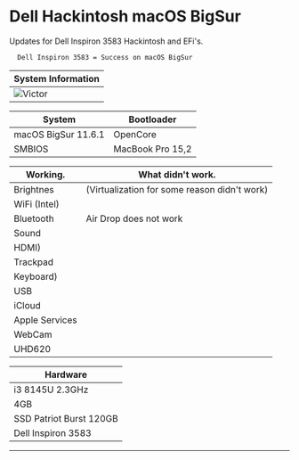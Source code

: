 # Dell Hackintosh macOS BigSur
Updates for Dell Inspiron 3583 Hackintosh and EFi's.

      Dell Inspiron 3583 = Success on macOS BigSur 




| System Information |  
| ------------------- | 
|  ![Victor](https://user-images.githubusercontent.com/90351204/173390423-5266c3f8-8d7e-40c3-9758-e8ebf393f3da.png) | 




 
 | System  |  Bootloader  |
 | ------------------- | ------------------- |
 |  macOS BigSur 11.6.1 |  OpenCore |
 | SMBIOS | MacBook Pro 15,2|


| Working.  |  What didn't work. |
| ------------------- | ------------------- |
| Brightnes |  (Virtualization for some reason didn't work) |
|  WiFi (Intel) |   |
|  Bluetooth | Air Drop does not work  |
|  Sound |   |
|  HDMI) |   |
|  Trackpad |   |
|  Keyboard) |   |
|  USB |   |
|  iCloud |   |
|  Apple Services |   |
|  WebCam |   |
|  UHD620 |   |



 | Hardware  |
 | ------------------- | 
 | i3 8145U 2.3GHz   | 
 | 4GB |
 | SSD Patriot Burst 120GB |
 | Dell Inspiron 3583 |

-----------------------------------------------------------------------------------------------------------------------------------------------------------------------
